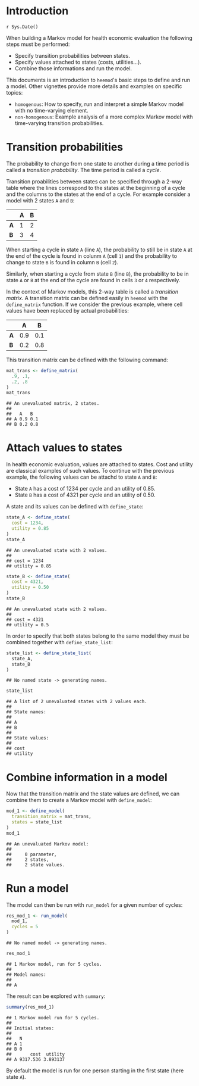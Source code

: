 # Introduction
`r Sys.Date()`  



When building a Markov model for health economic evaluation the following steps must be performed:

  * Specify transition probabilities between states.
  * Specify values attached to states (costs, utilities...).
  * Combine those informations and run the model.
  
This documents is an introduction to `heemod`'s basic steps to define and run a model. Other vignettes provide more details and examples on specific topics:

  * `homogenous`: How to specify, run and interpret a simple Markov model with no time-varying element.
  * `non-homogenous`: Example analysis of a more complex Markov model with time-varying transition probabilities.

# Transition probabilities

The probability to change from one state to another during a time period is called a *transition probability*. The time period is called a *cycle*.

Transition proabilities between states can be specified through a 2-way table where the lines correspond to the states at the beginning of a cycle and the columns to the states at the end of a cycle. For example consider a model with 2 states `A` and `B`:

|       | A | B |
|-------|---|---|
| **A** | 1 | 2 |
| **B** | 3 | 4 |

When starting a cycle in state `A` (line `A`), the probability to still be in state `A` at the end of the cycle is found in colunm `A` (cell `1`) and the probability to change to state `B` is found in column `B` (cell `2`).

Similarly, when starting a cycle from state `B` (line `B`), the probability to be in state `A` or `B` at the end of the cycle are found in cells `3` or `4` respectively.

In the context of Markov models, this 2-way table is called a *transition matrix*. A transition matrix can be defined easily in `heemod` with the `define_matrix` function. If we consider the previous example, where cell values have been replaced by actual probabilities:

|       |  A  |  B  |
|-------|-----|-----|
| **A** | 0.9 | 0.1 |
| **B** | 0.2 | 0.8 |

This transition matrix can be defined with the following command:


```r
mat_trans <- define_matrix(
  .9, .1,
  .2, .8
)
mat_trans
```

```
## An unevaluated matrix, 2 states.
## 
##   A   B  
## A 0.9 0.1
## B 0.2 0.8
```

# Attach values to states

In health economic evaluation, values are attached to states. Cost and utility are classical examples of such values. To continue with the previous example, the following values can be attachd to state `A` and `B`:

  * State `A` has a cost of 1234 per cycle and an utility of 0.85.
  * State `B` has a cost of 4321 per cycle and an utility of 0.50.
  
A state and its values can be defined with `define_state`:


```r
state_A <- define_state(
  cost = 1234,
  utility = 0.85
)
state_A
```

```
## An unevaluated state with 2 values.
## 
## cost = 1234
## utility = 0.85
```

```r
state_B <- define_state(
  cost = 4321,
  utility = 0.50
)
state_B
```

```
## An unevaluated state with 2 values.
## 
## cost = 4321
## utility = 0.5
```

In order to specify that both states belong to the same model they must be combined together with `define_state_list`:


```r
state_list <- define_state_list(
  state_A,
  state_B
)
```

```
## No named state -> generating names.
```

```r
state_list
```

```
## A list of 2 unevaluated states with 2 values each.
## 
## State names:
## 
## A
## B
## 
## State values:
## 
## cost
## utility
```

# Combine information in a model

Now that the transition matrix and the state values are defined, we can combine them to create a Markov model with `define_model`:


```r
mod_1 <- define_model(
  transition_matrix = mat_trans,
  states = state_list
)
mod_1
```

```
## An unevaluated Markov model:
## 
##     0 parameter,
##     2 states,
##     2 state values.
```

# Run a model

The model can then be run with `run_model` for a given number of cycles:


```r
res_mod_1 <- run_model(
  mod_1,
  cycles = 5
)
```

```
## No named model -> generating names.
```

```r
res_mod_1
```

```
## 1 Markov model, run for 5 cycles.
## 
## Model names:
## 
## A
```

The result can be explored with `summary`:


```r
summary(res_mod_1)
```

```
## 1 Markov model run for 5 cycles.
## 
## Initial states:
## 
##   N
## A 1
## B 0
##       cost  utility
## A 9317.536 3.893137
```

By default the model is run for one person starting in the first state (here state `A`).
